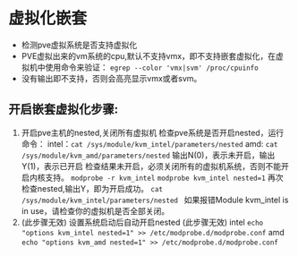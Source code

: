# 虚拟化嵌套

- 检测pve虚拟系统是否支持虚拟化
- PVE虚拟出来的vm系统的cpu,默认不支持vmx，即不支持嵌套虚拟化，在虚拟机中使用命令来验证：
`egrep --color 'vmx|svm' /proc/cpuinfo`
- 没有输出即不支持，否则会高亮显示vmx或者svm。

## 开启嵌套虚拟化步骤:
1. 开启pve主机的nested,关闭所有虚拟机
   检查pve系统是否开启nested，运行命令：
   intel：`cat /sys/module/kvm_intel/parameters/nested`
   amd: `cat /sys/module/kvm_amd/parameters/nested`
   输出N(0)，表示未开启，输出Y(1)，表示已开启
   检查结果未开启，必须关闭所有的虚拟机系统，否则不能开启内核支持。
   `modprobe -r kvm_intel`
   `modprobe kvm_intel nested=1`
   再次检查nested,输出Y，即为开启成功。
   `cat /sys/module/kvm_intel/parameters/nested ` 如果报错Module kvm_intel is in use，请检查你的虚拟机是否全部关闭。
2. (此步骤无效) 设置系统启动后自动开启nested (此步骤无效)
   intel `echo "options kvm_intel nested=1" >> /etc/modprobe.d/modprobe.conf`
   amd `echo "options kvm_amd nested=1" >> /etc/modprobe.d/modprobe.conf`